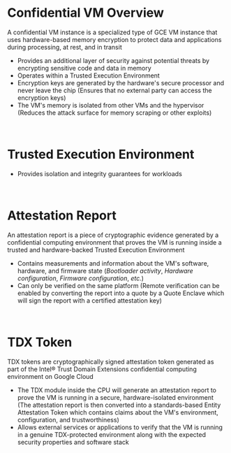 # Confidential VM Overview

A confidential VM instance is a specialized type of GCE VM instance that uses hardware-based memory encryption to protect data and applications during processing, at rest, and in transit

* Provides an additional layer of security against potential threats by encrypting sensitive code and data in memory
* Operates within a Trusted Execution Environment
* Encryption keys are generated by the hardware's secure processor and never leave the chip (Ensures that no external party can access the encryption keys)
* The VM's memory is isolated from other VMs and the hypervisor (Reduces the attack surface for memory scraping or other exploits)

<br>

# Trusted Execution Environment

* Provides isolation and integrity guarantees for workloads

<br>

# Attestation Report

An attestation report is a piece of cryptographic evidence generated by a confidential computing environment that proves the VM is running inside a trusted and hardware-backed Trusted Execution Environment

* Contains measurements and information about the VM's software, hardware, and firmware state (*Bootloader activity*, *Hardware configuration*, *Firmware configuration*, *etc.*)
* Can only be verified on the same platform (Remote verification can be enabled by converting the report into a quote by a Quote Enclave which will sign the report with a certified attestation key)

<br>

# TDX Token

TDX tokens are cryptographically signed attestation token generated as part of the Intel® Trust Domain Extensions confidential computing environment on Google Cloud

* The TDX module inside the CPU will generate an attestation report to prove the VM is running in a secure, hardware-isolated environment (The attestation report is then converted into a standards-based Entity Attestation Token which contains claims about the VM's environment, configuration, and trustworthiness)
* Allows external services or applications to verify that the VM is running in a genuine TDX-protected environment along with the expected security properties and software stack
